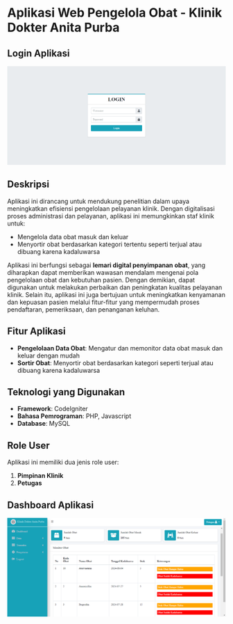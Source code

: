 # Aplikasi Web Pengelola Obat - Klinik Dokter Anita Purba
## Login Aplikasi
![alt text](https://github.com/Cahyamifth/KlinikDRAP/blob/main/assets/dist/img/LoginDokterAplikasi.PNG?raw=true)
## Deskripsi

Aplikasi ini dirancang untuk mendukung penelitian dalam upaya meningkatkan efisiensi pengelolaan pelayanan klinik. Dengan digitalisasi proses administrasi dan pelayanan, aplikasi ini memungkinkan staf klinik untuk:

- Mengelola data obat masuk dan keluar
- Menyortir obat berdasarkan kategori tertentu seperti terjual atau dibuang karena kadaluwarsa

Aplikasi ini berfungsi sebagai **lemari digital penyimpanan obat**, yang diharapkan dapat memberikan wawasan mendalam mengenai pola pengelolaan obat dan kebutuhan pasien. Dengan demikian, dapat digunakan untuk melakukan perbaikan dan peningkatan kualitas pelayanan klinik. Selain itu, aplikasi ini juga bertujuan untuk meningkatkan kenyamanan dan kepuasan pasien melalui fitur-fitur yang mempermudah proses pendaftaran, pemeriksaan, dan penanganan keluhan.

## Fitur Aplikasi

- **Pengelolaan Data Obat**: Mengatur dan memonitor data obat masuk dan keluar dengan mudah
- **Sortir Obat**: Menyortir obat berdasarkan kategori seperti terjual atau dibuang karena kadaluwarsa

## Teknologi yang Digunakan

- **Framework**: CodeIgniter
- **Bahasa Pemrograman**: PHP, Javascript
- **Database**: MySQL

## Role User

Aplikasi ini memiliki dua jenis role user:
1. **Pimpinan Klinik**
2. **Petugas**
## Dashboard Aplikasi
![alt text](https://github.com/Cahyamifth/KlinikDRAP/blob/main/assets/dist/img/Klinik%20Dokter%20Aplikasi.PNG?raw=true)
